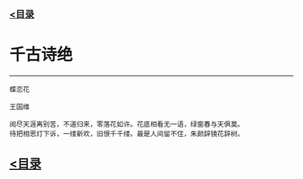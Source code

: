 ### [<目录](/index.html)

# 千古诗绝

---

```
蝶恋花

王国维

阅尽天涯离别苦，不道归来，零落花如许。花底相看无一语，绿窗春与天俱莫。
待把相思灯下诉，一缕新欢，旧恨千千缕。最是人间留不住，朱颜辞镜花辞树。
```

## [<目录](/index.html)